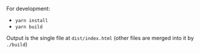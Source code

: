 For development:

- `yarn install`
- `yarn build`

Output is the single file at `dist/index.html` (other files are merged into it by `./build`)

